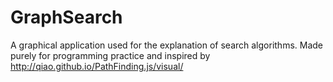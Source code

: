 GraphSearch
===========

A graphical application used for the explanation of search algorithms. Made purely for programming practice and inspired by http://qiao.github.io/PathFinding.js/visual/
